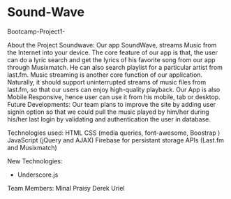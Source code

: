 # Sound-Wave
Bootcamp-Project1-

About the Project Soundwave:
Our app SoundWave, streams Music from the Internet into your device.
The core feature of our app is that, the user can do a lyric search and get the lyrics of his favorite song from our app through Musixmatch. He can also search playlist for a particular artist from last.fm.
Music streaming is another core function of our application. Naturally, it should support uninterrupted streams of music files from last.fm, so that our users can enjoy high-quality playback.
Our App is also Mobile Responsive, hence user can use it from his mobile, tab or desktop.
Future Developments: Our team plans to improve the site by adding user signin option so that we could pull the music played by him/her during his/her last login by validating and authentication the user in database.

Technologies used:
HTML
CSS (media queries, font-awesome, Boostrap )
JavaScript (jQuery and AJAX)
Firebase for persistant storage
APIs (Last.fm and Musixmatch)

New Technologies:
* Underscore.js

Team Members:
Minal 
Praisy
Derek
Uriel

